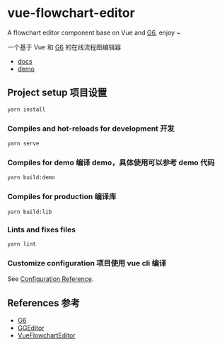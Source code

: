 # vue-flowchart-editor

A flowchart editor component base on Vue and [G6](https://github.com/antvis/g6), enjoy ~

一个基于 Vue 和 [G6](https://github.com/antvis/g6) 的在线流程图编辑器

- [docs](http://jnoodle.github.io/vue-flowchart-editor)
- [demo](http://jnoodle.github.io/vue-flowchart-editor/demo)

## Project setup 项目设置
```
yarn install
```

### Compiles and hot-reloads for development 开发
```
yarn serve
```

### Compiles for demo 编译 demo，具体使用可以参考 demo 代码
```
yarn build:demo
```

### Compiles for production 编译库
```
yarn build:lib
```

### Lints and fixes files
```
yarn lint
```

### Customize configuration 项目使用 vue cli 编译

See [Configuration Reference](https://cli.vuejs.org/config/).

## References 参考

- [G6](https://github.com/antvis/g6)
- [GGEditor](https://github.com/alibaba/GGEditor)
- [VueFlowchartEditor](https://github.com/ChrisShen93/VueFlowchartEditor)



